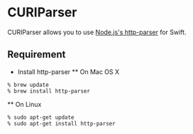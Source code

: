 # CURIParser

CURIParser allows you to use [Node.js's http-parser](https://github.com/nodejs/http-parser) for Swift.

## Requirement

* Install http-parser
** On Mac OS X
```
% brew update
% brew install http-parser
```
** On Linux
```
% sudo apt-get update
% sudo apt-get install http-parser
```

